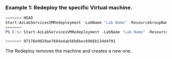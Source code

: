 ### Example 1: Redeploy the specific Virtual machine.
```powershell
<<<<<<< HEAD
Start-AzLabServicesVMRedeployment -LabName "Lab Name" -ResourceGroupName "Group Name" -VirtualMachineName 1
=======
PS C:\> Start-AzLabServicesVMRedeployment -LabName "Lab Name" -ResourceGroupName "Group Name" -VirtualMachineName 1

>>>>>>> 97176e9029ae7684a4ab56b6bec6966b134d4f91
```

The Redeploy removes the machine and creates a new one.
